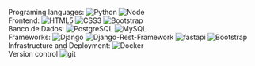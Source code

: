 Programing languages:
<img alt="Python" src="https://img.shields.io/badge/python-3670A0?style=for-the-badge&logo=python&logoColor=ffdd54"/>
<img alt="Node" src="https://img.shields.io/badge/node.js-6DA55F?style=for-the-badge&logo=node.js&logoColor=white"/>
<br>
Frontend:
<img alt="HTML5" src="https://img.shields.io/badge/HTML5-E34F26?style=for-the-badge&logo=html5&logoColor=white"/>
<img alt="CSS3" src="https://img.shields.io/badge/CSS3-1572B6?style=for-the-badge&logo=css3&logoColor=white"/>
<img alt="Bootstrap" src="https://img.shields.io/badge/Bootstrap-563D7C?style=for-the-badge&logo=bootstrap&logoColor=white"/>
<br>
Banco de Dados:
<img alt="PostgreSQL" src="https://img.shields.io/badge/PostgreSQL-316192?style=for-the-badge&logo=postgresql&logoColor=white"/>
<img alt="MySQL" src="https://img.shields.io/badge/mysql-%2300f.svg?style=for-the-badge&logo=mysql&logoColor=gray"/>
<br>
Frameworks:
<img alt="Django" src="https://img.shields.io/badge/Django-092E20?style=for-the-badge&logo=django&logoColor=green"/>
<img alt="Django-Rest-Framework" src="https://img.shields.io/badge/DJANGO-REST-ff1709?style=for-the-badge&logo=django&logoColor=white&color=ff1709&labelColor=gray"/>
<img alt="fastapi" src="https://img.shields.io/badge/FastAPI-005571?style=for-the-badge&logo=fastapi"/>
<img alt="Bootstrap" src="https://img.shields.io/badge/Bootstrap-563D7C?style=for-the-badge&logo=bootstrap&logoColor=white"/>
<br>
Infrastructure and Deployment:
<img alt="Docker" src="https://img.shields.io/badge/docker-%230db7ed.svg?style=for-the-badge&logo=docker&logoColor=white"/>
<br>
Version control
<img alt="git" src="https://img.shields.io/badge/Git-F05032?style=for-the-badge&logo=git&logoColor=white"/>
